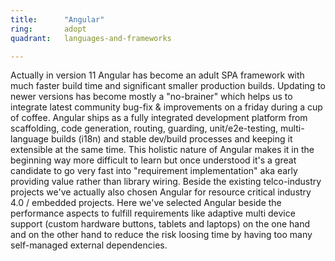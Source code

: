 ```yaml
---
title:      "Angular"
ring:       adopt 
quadrant:   languages-and-frameworks

---
```

Actually in version 11 Angular has become an adult SPA framework with much faster build time and significant smaller
production builds. Updating to newer versions has become mostly a "no-brainer" which helps us to integrate latest
community bug-fix & improvements on a friday during a cup of coffee. Angular ships as a fully integrated development
platform from scaffolding, code generation, routing, guarding, unit/e2e-testing, multi-language builds (i18n) and stable
dev/build processes and keeping it extensible at the same time. This holistic nature of Angular makes it in the beginning
way more difficult to learn but once understood it's a great candidate to go very fast into "requirement implementation"
aka early providing value rather than library wiring. Beside the existing telco-industry projects we've actually also
chosen Angular for resource critical industry 4.0 / embedded projects. Here we've selected Angular beside the
performance aspects to fulfill requirements like adaptive multi device support (custom hardware buttons, tablets and
laptops) on the one hand and on the other hand to reduce the risk loosing time by having too many self-managed external
dependencies.
